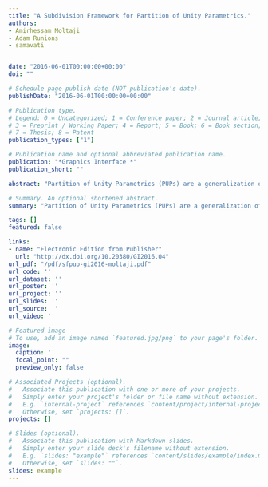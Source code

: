 ```yaml
---
title: "A Subdivision Framework for Partition of Unity Parametrics."
authors:
- Amirhessam Moltaji
- Adam Runions
- samavati


date: "2016-06-01T00:00:00+00:00"
doi: ""

# Schedule page publish date (NOT publication's date).
publishDate: "2016-06-01T00:00:00+00:00"

# Publication type.
# Legend: 0 = Uncategorized; 1 = Conference paper; 2 = Journal article;
# 3 = Preprint / Working Paper; 4 = Report; 5 = Book; 6 = Book section;
# 7 = Thesis; 8 = Patent
publication_types: ["1"]

# Publication name and optional abbreviated publication name.
publication: "*Graphics Interface *"
publication_short: ""

abstract: "Partition of Unity Parametrics (PUPs) are a generalization of NURBS that allow us to use arbitrary basis functions for modeling parametric curves and surfaces. One interesting problem is finding subdivision schemes for this recently developed and flexible class of parametrics. In this paper, we introduce a systematic approach for determining uniform subdivision of PUPs curves and tensorproduct surfaces. Our approach formulates PUPs subdivision as a least squares problem, which enables us to find exact subdivision filters for refinable basis functions and optimal approximate schemes for irrefinable ones. To illustrate this approach, we provide sample subdivision schemes with different properties, which are further demonstrated by presenting various examples."

# Summary. An optional shortened abstract.
summary: "Partition of Unity Parametrics (PUPs) are a generalization of NURBS that allow us to use arbitrary basis functions for modeling parametric curves and surfaces. One interesting problem is finding subdivision schemes for this recently developed and flexible class of parametrics. In this paper, we introduce a systematic approach for determining uniform subdivision of PUPs curves and tensorproduct surfaces. Our approach formulates PUPs subdivision as a least squares problem, which enables us to find..."

tags: []
featured: false

links:
- name: "Electronic Edition from Publisher"
  url: "http://dx.doi.org/10.20380/GI2016.04"
url_pdf: "/pdf/sfpup-gi2016-moltaji.pdf"
url_code: ''
url_dataset: ''
url_poster: ''
url_project: ''
url_slides: ''
url_source: ''
url_video: ''

# Featured image
# To use, add an image named `featured.jpg/png` to your page's folder. 
image:
  caption: ''
  focal_point: ""
  preview_only: false

# Associated Projects (optional).
#   Associate this publication with one or more of your projects.
#   Simply enter your project's folder or file name without extension.
#   E.g. `internal-project` references `content/project/internal-project/index.md`.
#   Otherwise, set `projects: []`.
projects: []

# Slides (optional).
#   Associate this publication with Markdown slides.
#   Simply enter your slide deck's filename without extension.
#   E.g. `slides: "example"` references `content/slides/example/index.md`.
#   Otherwise, set `slides: ""`.
slides: example
---
```

